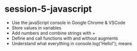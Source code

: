 # session-5-javascript
* Use the javaScript console in Google Chrome & VSCode
* Store values in variables
* Add numbers and combine strings with +
* Define and call functions with and without augments
* Understand what everything in console.log('Hello!'); means
